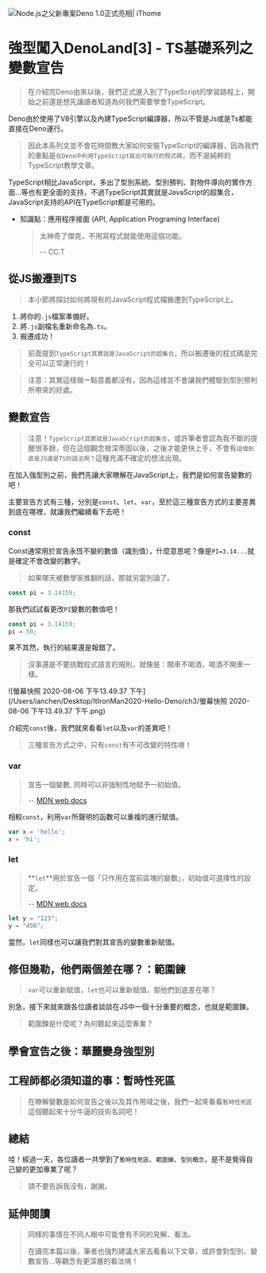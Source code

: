 ![Node.js之父新專案Deno 1.0正式亮相| iThome](https://s4.itho.me/sites/default/files/styles/picture_size_large/public/field/image/v1_wide.jpg?itok=aqrO_0jM)

# 強型闖入DenoLand[3] - TS基礎系列之變數宣告

> 在介紹完Deno由來以後，我們正式進入到了TypeScript的學習路程上，開始之前還是想先讓讀者知道為何我們需要學會TypeScript。

Deno由於使用了V8引擎以及內建TypeScript編譯器，所以不管是Js或是Ts都能直接在Deno運行。

> 因此本系列文並不會花時間教大家如何安裝TypeScript的編譯器，因為我們的重點是`在Deno中利用TypeScript寫出可執行的程式碼`，而不是純粹的TypeScript教學文章。

TypeScript相比JavaScript，多出了型別系統、型別預判、對物件導向的實作方面...等也有更全面的支持，不過TypeScript其實就是JavaScript的超集合，JavaScript支持的API在TypeScript都是可用的。

- 知識點：應用程序接面 (API, Application Programing Interface)

  > 太神奇了傑克，不用寫程式就能使用這個功能。
  >
  > -- CC.T

## 從JS搬遷到TS

> 本小節將探討如何將現有的JavaScript程式檔搬遷到TypeScript上。

1. 將你的`.js`檔案準備好。
2. 將`.js`副檔名重新命名為`.ts`。
3. 搬遷成功！

> 前面提到`TypeScript其實就是JavaScript的超集合`，所以搬遷後的程式碼是完全可以正常運行的！

> 注意：其實這樣做一點意義都沒有，因為這樣並不會讓我們體驗到型別預判所帶來的好處。

## 變數宣告

>  注意！`TypeScript其實就是JavaScript的超集合`，或許筆者會認為我不斷的提醒很多餘，但在這個觀念根深蒂固以後，之後才能更快上手，不會有`這個到底是JS還是TS的語法啊？`這種充滿不確定的想法出現。

在加入強型別之前，我們先讓大家暸解在JavaScript上，我們是如何宣告變數的吧！

主要宣告方式有三種，分別是`const`、`let`、`var`，至於這三種宣告方式的主要差異到底在哪裡，就讓我們繼續看下去吧！

### const

Const通常用於宣告永恆不變的數值（識別值），什麼意思呢？像是`PI=3.14...`就是確定不會改變的數字。

>  如果哪天被數學家推翻的話，那就另當別論了。

```javascript
const pi = 3.14159;
```

那我們試試看更改`PI`變數的數值吧！

```javascript
const pi = 3.14159;
pi = 50;
```

果不其然，執行的結果還是報錯了。

> 沒事還是不要挑戰程式語言的規則，就像是：開車不喝酒，喝酒不開車一樣。

![螢幕快照 2020-08-06 下午13.49.37 下午](/Users/ianchen/Desktop/ItIronMan2020-Hello-Deno/ch3/螢幕快照 2020-08-06 下午13.49.37 下午.png)

介紹完`const`後，我們就來看看`let`以及`var`的差異吧！

> 三種宣告方式之中，只有`const`有不可改變的特性唷！

### var

> 宣告一個變數, 同時可以非強制性地賦予一初始值。
>
> -- [MDN web docs](https://developer.mozilla.org/zh-TW/docs/Web/JavaScript/Reference/Statements/var)

相較`const`，利用`var`所聲明的函數可以重複的進行賦值。

```javascript
var x = 'hello';
x = 'hi';
```

### let

> **`let`**用於宣告一個「只作用在當前區塊的變數」，初始值可選擇性的設定。
>
> -- [MDN web docs](https://developer.mozilla.org/zh-TW/docs/Web/JavaScript/Reference/Statements/let)

```javascript
let y = "123";
y = "456";
```

當然，`let`同樣也可以讓我們對其宣告的變數重新賦值。

## 修但幾勒，他們兩個差在哪？：範圍鍊

> `var`可以重新賦值，`let`也可以重新賦值，那他們到底差在哪？

別急，接下來就來跟各位讀者談談在JS中一個十分重要的概念，也就是範圍鍊。

> 範圍鍊是什麼呢？為何聽起來這麼專業？



## 學會宣告之後：華麗變身強型別



## 工程師都必須知道的事：暫時性死區

> 在暸解變數是如何宣告之後以及其作用域之後，我們一起來看看`暫時性死區`這個聽起來十分牛逼的技術名詞吧！

## 總結

哇！經過一天，各位讀者一共學到了`暫時性死區`、`範圍鍊`、`型別概念`，是不是覺得自己變的更加專業了呢？

> 請不要告訴我沒有，謝謝。

## 延伸閱讀

> 同樣的事情在不同人眼中可能會有不同的見解、看法。
>
> 在讀完本篇以後，筆者也強烈建議大家去看看以下文章，或許會對型別、變數宣告...等觀念有更深層的看法唷！

